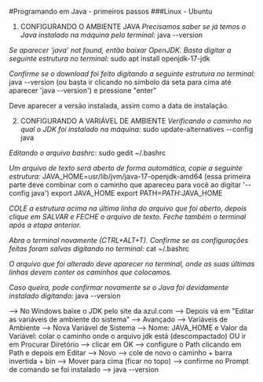 #Programando em Java - primeiros passos
###Linux - Ubuntu

1. CONFIGURANDO O AMBIENTE JAVA
_Precisamos saber se já temos o Java instalado na máquina pelo terminal:_
java --version

_Se aparecer 'java' not found, então baixar OpenJDK. Basta digitar a seguinte estrutura no terminal:_
sudo apt install openjdk-17-jdk

_Confirme se o download foi feito digitando a seguinte estrutura no terminal:_
java --version (ou basta ir clicando no símbolo da seta para cima até aparecer 'java --version') e pressione "enter"

Deve aparecer a versão instalada, assim como a data de instalação.

2. CONFIGURANDO A VARIÁVEL DE AMBIENTE
_Verificando o caminho no qual o JDK foi instalado na máquina:_
sudo update-alternatives --config java

_Editando o arquivo bashrc:_
sudo gedit ~/.bashrc

_Um arquivo de texto será aberto de forma automática, copie a seguinte estrutura:_
JAVA_HOME=usr/lib/jvm/java-17-openjdk-amd64 (essa primeira parte deve combinar com o caminho que apareceu para você ao digitar '--config java')
export JAVA_HOME
export PATH=$PATH:$JAVA_HOME

_COLE a estrutura acima na última linha do arquivo que foi aberto, depois clique em SALVAR e FECHE o arquivo de texto. Feche também o terminal após a etapa anterior._

_Abra o terminal novamente (CTRL+ALT+T). Confirme se as configurações feitas foram salvas digitando no terminal:_
cat ~/.bashrc

_O arquivo que foi alterado deve aparecer no terminal, onde as suas últimas linhas devem conter os caminhos que colocamos._

_Caso queira, pode confirmar novamente se o Java foi devidamente instalado digitando:_
java --version

--> No Windows baixe o JDK pelo site da azul.com --> Depois vá em "Editar as variáveis de ambiente do sistema" --> Avançado --> Variáveis de Ambiente --> Nova Variável de Sistema --> Nome: JAVA_HOME e Valor da Variável: colar o caminho onde o arquivo jdk está (descompactado) OU ir em Procurar Diretório --> clicar em OK --> configure o Path clicando em Path e depois em Editar --> Novo --> cole de novo o caminho + barra invertida + bin --> Mover para cima (ficar no topo) --> confirme no Prompt de comando se foi instalado --> java --version
